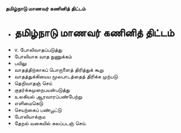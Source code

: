 **தமிழ்நாடு மாணவர் கணினித் திட்டம்**
- # தமிழ்நாடு மாணவர் கணினித் திட்டம்
- v. போலிவாதப்படுத்து
- போலியாக வாத நுணுக்கம்
- பயிலு
- வாதத்திற்காகப் பொருளைத் திரித்துக் கூறு
- வாதத்துக்கியைய மூலபாடத்தைத் திரிக்க முற்படு
- தெறிவாதஞ் செய்
- குதர்க்கமுறைபயன்படுத்து
- உலகியல் ஆரவாரப்பண்பேற்று
- எளிமைகெடு
- செயற்கைப் பண்பூட்டு
- போலியாக்கும
- தேறல் வகையில் கலப்படஞ் செய்.

